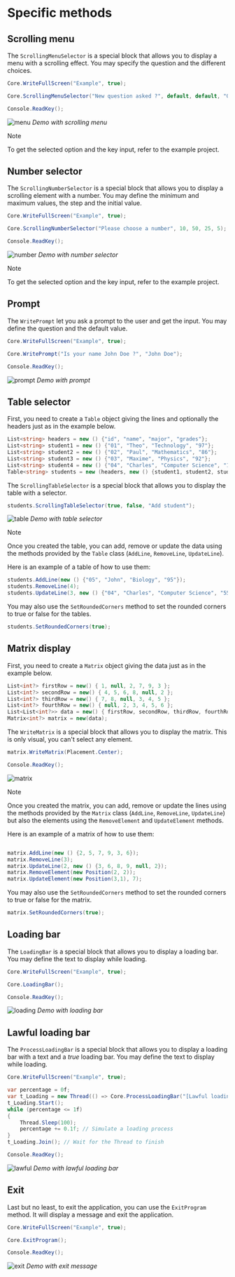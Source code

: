 # Specific methods

## Scrolling menu

The `ScrollingMenuSelector` is a special block that allows you to display a menu with a scrolling effect. You may specify the question and the different choices.

```csharp
Core.WriteFullScreen("Example", true);

Core.ScrollingMenuSelector("New question asked ?", default, default, "Option 1", "Option 2", "Option 3");

Console.ReadKey();
```

![menu](../images/menu.gif)
*Demo with scrolling menu*

> [!NOTE]
> To get the selected option and the key input, refer to the example project.

## Number selector

The `ScrollingNumberSelector` is a special block that allows you to display a scrolling element with a number. You may define the minimum and maximum values, the step and the initial value.

```csharp
Core.WriteFullScreen("Example", true);

Core.ScrollingNumberSelector("Please choose a number", 10, 50, 25, 5);

Console.ReadKey();
```

![number](../images/number.png)
*Demo with number selector*

> [!NOTE]
> To get the selected option and the key input, refer to the example project.

## Prompt

The `WritePrompt` let you ask a prompt to the user and get the input. You may define the question and the default value.

```csharp
Core.WriteFullScreen("Example", true);

Core.WritePrompt("Is your name John Doe ?", "John Doe");

Console.ReadKey();
```

![prompt](../images/prompt.png)
*Demo with prompt*

## Table selector

First, you need to create a `Table` object giving the lines and optionally the headers just as in the example below.

```csharp
List<string> headers = new () {"id", "name", "major", "grades"};
List<string> student1 = new () {"01", "Theo", "Technology", "97"};
List<string> student2 = new () {"02", "Paul", "Mathematics", "86"};
List<string> student3 = new () {"03", "Maxime", "Physics", "92"};
List<string> student4 = new () {"04", "Charles", "Computer Science", "100"};
Table<string> students = new (headers, new () {student1, student2, student3, student4});
```

The `ScrollingTableSelector` is a special block that allows you to display the table with a selector.

```csharp
students.ScrollingTableSelector(true, false, "Add student");
```

![table](../images/table.png)
*Demo with table selector*

> [!NOTE]
> Once you created the table, you can add, remove or update the data using the methods provided by the `Table` class (`AddLine`, `RemoveLine`, `UpdateLine`).

Here is an example of a table of how to use them:

```csharp
students.AddLine(new () {"05", "John", "Biology", "95"});
students.RemoveLine(4);
students.UpdateLine(3, new () {"04", "Charles", "Computer Science", "55"});
```

You may also use the `SetRoundedCorners` method to set the rounded corners to true or false for the tables.

```csharp
students.SetRoundedCorners(true);
```

## Matrix display

First, you need to create a `Matrix` object giving the data just as in the example below.

```csharp
List<int?> firstRow = new() { 1, null, 2, 7, 9, 3 };
List<int?> secondRow = new() { 4, 5, 6, 8, null, 2 };
List<int?> thirdRow = new() { 7, 8, null, 3, 4, 5 };
List<int?> fourthRow = new() { null, 2, 3, 4, 5, 6 };
List<List<int?>> data = new() { firstRow, secondRow, thirdRow, fourthRow };
Matrix<int?> matrix = new(data);
```

The `WriteMatrix` is a special block that allows you to display the matrix. This is only visual, you can't select any element.

```csharp
matrix.WriteMatrix(Placement.Center);

Console.ReadKey();
```

![matrix](../images/matrix.png)

> [!NOTE]
> Once you created the matrix, you can add, remove or update the lines using the methods provided by the `Matrix` class (`AddLine`, `RemoveLine`, `UpdateLine`) but also the elements using the `RemoveElement` and `UpdateElement` methods.

Here is an example of a matrix of how to use them:

```csharp

matrix.AddLine(new () {2, 5, 7, 9, 3, 6});
matrix.RemoveLine(3);
matrix.UpdateLine(2, new () {3, 6, 8, 9, null, 2});
matrix.RemoveElement(new Position(2, 2));
matrix.UpdateElement(new Position(3,1), 7);
```

You may also use the `SetRoundedCorners` method to set the rounded corners to true or false for the matrix.

```csharp
matrix.SetRoundedCorners(true);
```

## Loading bar

The `LoadingBar` is a special block that allows you to display a loading bar. You may define the text to display while loading.

```csharp
Core.WriteFullScreen("Example", true);

Core.LoadingBar();

Console.ReadKey();
```

![loading](../images/loading.png)
*Demo with loading bar*

## Lawful loading bar

The `ProcessLoadingBar` is a special block that allows you to display a loading bar with a text and a *true* loading bar. You may define the text to display while loading.

```csharp
Core.WriteFullScreen("Example", true);

var percentage = 0f;
var t_Loading = new Thread(() => Core.ProcessLoadingBar("[Lawful loading...]",ref percentage)); // Create a Thread to run the loading bar on the console
t_Loading.Start(); 
while (percentage <= 1f)
{
    Thread.Sleep(100);
    percentage += 0.1f; // Simulate a loading process
}
t_Loading.Join(); // Wait for the Thread to finish

Console.ReadKey();
```

![lawful](../images/lawful_loading.png)
*Demo with lawful loading bar*

## Exit

Last but no least, to exit the application, you can use the `ExitProgram` method. It will display a message and exit the application.

```csharp
Core.WriteFullScreen("Example", true);

Core.ExitProgram();

Console.ReadKey();
```

![exit](../images/exit.gif)
*Demo with exit message*

